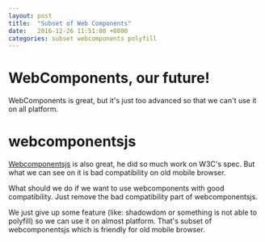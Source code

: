 ```yaml
---
layout: post
title:  "Subset of Web Components"
date:   2016-12-26 11:51:00 +0800
categories: subset webcomponents polyfill
---
```


# WebComponents, our future!
WebComponents is great, but it's just too advanced so that we can't use it on all platform.

# webcomponentsjs
[Webcomponentsjs]() is also great, he did so much work on W3C's spec. But what we can see on it is bad compatibility on old mobile browser.

What should we do if we want to use webcomponents with good compatibility. Just remove the bad compatibility part of webcomponentsjs.

We just give up some feature (like: shadowdom or something is not able to polyfill) so we can use it on almost platform. That's subset of webcomponentsjs which is friendly for old mobile browser.
